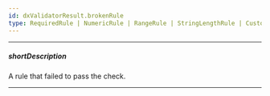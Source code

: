 ```yaml
---
id: dxValidatorResult.brokenRule
type: RequiredRule | NumericRule | RangeRule | StringLengthRule | CustomRule | CompareRule | PatternRule | EmailRule | AsyncRule
---
```

---
##### shortDescription
A rule that failed to pass the check.

---
